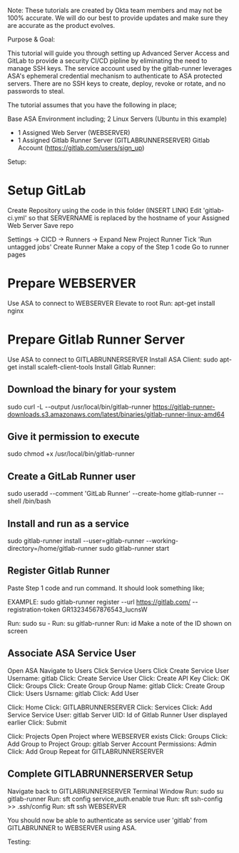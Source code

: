 Note: These tutorials are created by Okta team members and may not be 100% accurate. We will do our best to provide updates and make sure they are accurate as the product evolves.

Purpose & Goal:

This tutorial will guide you through setting up Advanced Server Access and GitLab to provide a security CI/CD pipline by eliminating the need to manage SSH keys. The service account used by the gitlab-runner leverages ASA's ephemeral credential mechanism to authenticate to ASA protected servers. There are no SSH keys to create, deploy, revoke or rotate, and no passwords to steal.

The tutorial assumes that you have the following in place;

Base ASA Environment including;
2 Linux Servers (Ubuntu in this example)
- 1 Assigned Web Server (WEBSERVER)
- 1 Assigned Gitlab Runner Server (GITLABRUNNERSERVER)
Gitlab Account (https://gitlab.com/users/sign_up)

Setup:

# Setup GitLab

Create Repository using the code in this folder (INSERT LINK)
Edit 'gitlab-ci.yml' so that SERVERNAME is replaced by the hostname of your Assigned Web Server
Save repo

Settings -> CICD -> Runners -> Expand
New Project Runner
Tick 'Run untagged jobs'
Create Runner
Make a copy of the Step 1 code
Go to runner pages

# Prepare WEBSERVER

Use ASA to connect to WEBSERVER
Elevate to root 
Run: apt-get install nginx

# Prepare Gitlab Runner Server

Use ASA to connect to GITLABRUNNERSERVER
Install ASA Client: sudo apt-get install scaleft-client-tools
Install Gitlab Runner:

## Download the binary for your system
sudo curl -L --output /usr/local/bin/gitlab-runner https://gitlab-runner-downloads.s3.amazonaws.com/latest/binaries/gitlab-runner-linux-amd64

## Give it permission to execute
sudo chmod +x /usr/local/bin/gitlab-runner

## Create a GitLab Runner user
sudo useradd --comment 'GitLab Runner' --create-home gitlab-runner --shell /bin/bash

## Install and run as a service
sudo gitlab-runner install --user=gitlab-runner --working-directory=/home/gitlab-runner
sudo gitlab-runner start

## Register Gitlab Runner
Paste Step 1 code and run command. It should look something like;

EXAMPLE: sudo gitlab-runner register --url https://gitlab.com/ --registration-token GR13234567876543_IucnsW

Run: sudo su -
Run: su gitlab-runner
Run: id
Make a note of the ID shown on screen

## Associate ASA Service User

Open ASA
Navigate to Users
Click Service Users
Click Create Service User
Username: gitlab
Click: Create Service User
Click: Create API Key
Click: OK
Click: Groups
Click: Create Group
Group Name: gitlab
Click: Create Group
Click: Users
Usrname: gitlab
Click: Add User

Click: Home
Click: GITLABRUNNERSERVER
Click: Services
Click: Add Service
Service User: gitlab
Server UID: Id of Gitlab Runner User displayed earlier
Click: Submit

Click: Projects
Open Project where WEBSERVER exists
Click: Groups
Click: Add Group to Project
Group: gitlab
Server Account Permissions: Admin
Click: Add Group
Repeat for GITLABRUNNERSERVER

## Complete GITLABRUNNERSERVER Setup

Navigate back to GITLABRUNNERSERVER Terminal Window
Run: sudo su gitlab-runner
Run: sft config service_auth.enable true
Run: sft ssh-config >> .ssh/config
Run: sft ssh WEBSERVER

You should now be able to authenticate as service user 'gitlab' from GITLABRUNNER to WEBSERVER using ASA.


Testing: